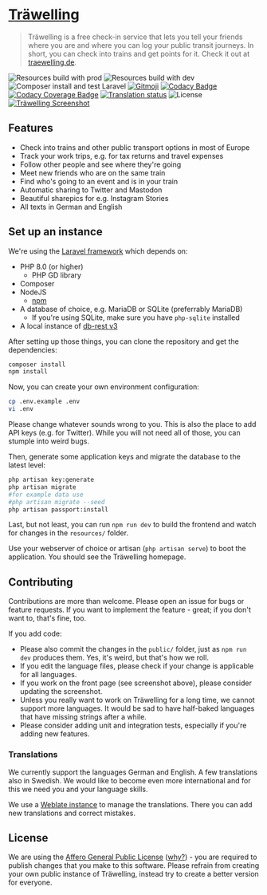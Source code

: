 # [Träwelling](https://traewelling.de)

> Träwelling is a free check-in service that lets you tell your friends where you are and where you can log your public transit journeys. In short, you can check into trains and get points for it. Check it out at [traewelling.de](https://traewelling.de).

![Resources build with `prod`](https://img.shields.io/github/workflow/status/Traewelling/traewelling/Resources%20build%20with%20%60prod%60?label=npm%20prod&logo=github)
![Resources build with `dev`](https://img.shields.io/github/workflow/status/Traewelling/traewelling/Resources%20build%20with%20%60dev%60?label=npm%20dev&logo=github)
![Composer install and test Laravel](https://img.shields.io/github/workflow/status/Traewelling/traewelling/Laravel?label=Laravel&logo=github)
[![Gitmoji](https://img.shields.io/badge/gitmoji-%20😜%20😍-FFDD67.svg)](https://gitmoji.dev)
[![Codacy Badge](https://img.shields.io/codacy/grade/60765ceacee5494184476eae9bf27a1f)](https://app.codacy.com/gh/Traewelling/traewelling?utm_source=github.com&utm_medium=referral&utm_content=Traewelling/traewelling&utm_campaign=Badge_Grade_Dashboard)
[![Codacy Coverage Badge](https://img.shields.io/codacy/coverage/60765ceacee5494184476eae9bf27a1f)](https://www.codacy.com/gh/Traewelling/traewelling/dashboard?utm_source=github.com&utm_medium=referral&utm_content=Traewelling/traewelling&utm_campaign=Badge_Coverage)
[![Translation status](https://weblate.bubu1.eu/widgets/trawelling/-/common/svg-badge.svg)](https://weblate.bubu1.eu/engage/trawelling/)
![License](https://img.shields.io/github/license/traewelling/traewelling)
[![Träwelling Screenshot](traewelling.jpg)](https://traewelling.de)

## Features

* Check into trains and other public transport options in most of Europe
* Track your work trips, e.g. for tax returns and travel expenses
* Follow other people and see where they're going
* Meet new friends who are on the same train
* Find who's going to an event and is in your train
* Automatic sharing to Twitter and Mastodon
* Beautiful sharepics for e.g. Instagram Stories
* All texts in German and English

## Set up an instance

We're using the [Laravel framework](https://laravel.com/docs/5.8) which depends on:

* PHP 8.0 (or higher)
  * PHP GD library 
* Composer
* NodeJS
  * [npm](https://www.npmjs.com/)
* A database of choice, e.g. MariaDB or SQLite (preferrably MariaDB)
  * If you're using SQLite, make sure you have `php-sqlite` installed 
* A local instance of [db-rest v3](https://github.com/derhuerst/db-rest/tree/3)

After setting up those things, you can clone the repository and get the dependencies:

```sh
composer install
npm install
```

Now, you can create your own environment configuration:

```sh
cp .env.example .env
vi .env
```

Please change whatever sounds wrong to you. This is also the place to add API keys (e.g. for Twitter). While you will not need all of those, you can stumple into weird bugs.

Then, generate some application keys and migrate the database to the latest level:

```sh
php artisan key:generate
php artisan migrate 
#for example data use 
#php artisan migrate --seed
php artisan passport:install
```

Last, but not least, you can run `npm run dev` to build the frontend and watch for changes in the `resources/` folder.

Use your webserver of choice or artisan (`php artisan serve`) to boot the application. You should see the Träwelling homepage.

## Contributing

Contributions are more than welcome. Please open an issue for bugs or feature requests. If you want to implement the feature - great; if you don't want to, that's fine, too.

If you add code:
* Please also commit the changes in the `public/` folder, just as `npm run dev` produces them. Yes, it's weird, but that's how we roll.
* If you edit the language files, please check if your change is applicable for all languages.
* If you work on the front page (see screenshot above), please consider updating the screenshot.
* Unless you really want to work on Träwelling for a long time, we cannot support more languages. It would be sad to have half-baked languages that have missing strings after a while.
* Please consider adding unit and integration tests, especially if you're adding new features.

### Translations
We currently support the languages German and English. A few translations also in Swedish. We would like to become even more international and for this we need you and your language skills.

We use a [Weblate instance](https://weblate.bubu1.eu/projects/trawelling/) to manage the translations. There you can add new translations and correct mistakes.

## License
We are using the [Affero General Public License](/LICENSE) ([why?](http://www.gnu.org/licenses/why-affero-gpl)) - you are required to publish changes that you make to this software. Please refrain from creating your own public instance of Träwelling, instead try to create a better version for everyone.
